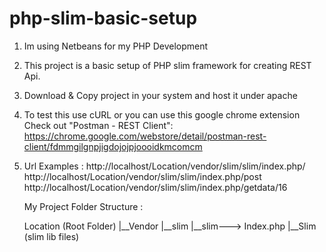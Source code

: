# php-slim-basic-setup

1. Im using Netbeans for my PHP Development

2. This project is a basic setup of PHP slim framework for creating REST Api.

3. Download & Copy project in your system and host it under apache

4. To test this use cURL or you can use this google chrome extension 
Check out "Postman - REST Client": https://chrome.google.com/webstore/detail/postman-rest-client/fdmmgilgnpjigdojojpjoooidkmcomcm

5. Url Examples :
   http://localhost/Location/vendor/slim/slim/index.php/
   http://localhost/Location/vendor/slim/slim/index.php/post
   http://localhost/Location/vendor/slim/slim/index.php/getdata/16
   
   My Project Folder Structure :
   
   Location (Root Folder)
   |__Vendor
      |__slim
         |__slim---> Index.php
            |__Slim (slim lib files)
